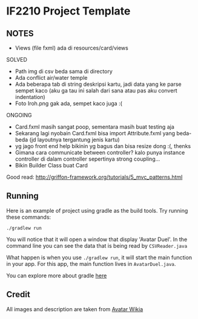 # IF2210 Project Template

## NOTES
* Views (file fxml) ada di resources/card/views

SOLVED
* Path img di csv beda sama di directory
* Ada conflict air/water temple
* Ada beberapa tab di string deskripsi kartu, jadi data yang ke parse sempet kaco (aku ga tau ini salah dari sana atau pas aku convert indentation)
* Foto Iroh.png gak ada, sempet kaco juga :(

ONGOING
* Card.fxml masih sangat poop, sementara masih buat testing aja
* Sekarang lagi nyobain Card.fxml bisa import Attribute.fxml yang beda-beda (jd layoutnya tergantung jenis kartu)
* yg jago front end help bikinin yg bagus dan bisa resize dong :(, thenks
* Gimana cara communicate between controller? kalo punya instance controller di dalam controller sepertinya strong coupling...
* Bikin Builder Class buat Card

Good read: http://griffon-framework.org/tutorials/5_mvc_patterns.html

## Running
Here is an example of project using gradle as the build tools.
Try running these commands:

`./gradlew run`

You will notice that it will open a window that display 'Avatar Duel'.
In the command line you can see the data that is being read by `CSVReader.java`

What happen is when you use `./gradlew run`, it will start the main function in your app.
For this app, the main function lives in `AvatarDuel.java`.

You can explore more about gradle [here](https://guides.gradle.org/creating-new-gradle-builds/)

## Credit

All images and description are taken from [Avatar Wikia](https://avatar.fandom.com/wiki/Avatar_Wiki)
